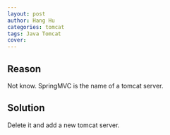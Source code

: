 ```yaml
---
layout: post
author: Hang Hu
categories: tomcat
tags: Java Tomcat 
cover: 
---
```


## Reason

Not know.
SpringMVC is the name of a tomcat server.
## Solution

Delete it and add a new tomcat server.
